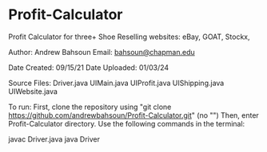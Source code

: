 # Profit-Calculator
Profit Calculator for three+ Shoe Reselling websites: eBay, GOAT, Stockx, 

Author: Andrew Bahsoun
Email: bahsoun@chapman.edu

Date Created: 09/15/21
Date Uploaded: 01/03/24

Source Files:
Driver.java
UIMain.java
UIProfit.java
UIShipping.java
UIWebsite.java

To run:
First, clone the repository using "git clone https://github.com/andrewbahsoun/Profit-Calculator.git" (no "")
Then, enter Profit-Calculator directory.
Use the following commands in the terminal:

javac Driver.java
java Driver
